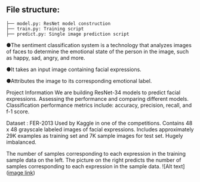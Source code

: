 

## File structure:
```
├── model.py: ResNet model construction 
├── train.py: Training script 
├── predict.py: Single image prediction script
```

●The sentiment classification system is a technology that analyzes images of faces to determine the emotional state of the person in the image, such as happy, sad, angry, and more.

●It takes an input image containing facial expressions.

●Attributes the image to its corresponding emotional label.

Project Information
We are building ResNet-34 models to predict facial expressions.
Assessing the performance and comparing different models.
Classification performance metrics include: accuracy, precision, recall, and f-1 score.

Dataset : FER-2013
Used by Kaggle in one of the competitions.
Contains 48 x 48 grayscale labeled images of facial expressions.
Includes approximately 29K examples as training set and 7K sample images for test set.
Hugely imbalanced.

The number of samples corresponding to each expression in the training sample data on the left.
The picture on the right predicts the number of samples corresponding to each expression in the sample data.
![Alt text]([image link](https://miro.medium.com/v2/resize:fit:4800/format:webp/1*dVHeYhoQHSFXqDFKvbAMDw.jpeg))
